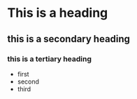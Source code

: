 # This is a heading   
## this is a secondary heading
### this is a tertiary heading

* first
* second
* third
